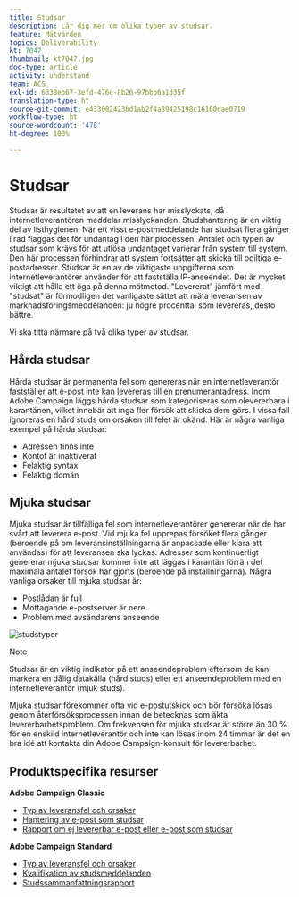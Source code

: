 ```yaml
---
title: Studsar
description: Lär dig mer om olika typer av studsar.
feature: Mätvärden
topics: Deliverability
kt: 7047
thumbnail: kt7047.jpg
doc-type: article
activity: understand
team: ACS
exl-id: 6338eb67-3efd-476e-8b26-97bbb6a1d35f
translation-type: ht
source-git-commit: e433002423bd1ab2f4a89425198c16160dae0719
workflow-type: ht
source-wordcount: '478'
ht-degree: 100%

---
```


# Studsar

Studsar är resultatet av att en leverans har misslyckats, då internetleverantören meddelar misslyckanden. Studshantering är en viktig del av listhygienen. När ett visst e-postmeddelande har studsat flera gånger i rad flaggas det för undantag i den här processen. Antalet och typen av studsar som krävs för att utlösa undantaget varierar från system till system. Den här processen förhindrar att system fortsätter att skicka till ogiltiga e-postadresser. Studsar är en av de viktigaste uppgifterna som internetleverantörer använder för att fastställa IP-anseendet. Det är mycket viktigt att hålla ett öga på denna mätmetod. &quot;Levererat&quot; jämfört med &quot;studsat&quot; är förmodligen det vanligaste sättet att mäta leveransen av marknadsföringsmeddelanden: ju högre procenttal som levereras, desto bättre.

Vi ska titta närmare på två olika typer av studsar.

## Hårda studsar

Hårda studsar är permanenta fel som genereras när en internetleverantör fastställer att e-post inte kan levereras till en prenumerantadress. Inom Adobe Campaign läggs hårda studsar som kategoriseras som olevererbara i karantänen, vilket innebär att inga fler försök att skicka dem görs. I vissa fall ignoreras en hård studs om orsaken till felet är okänd.
Här är några vanliga exempel på hårda studsar:

* Adressen finns inte
* Kontot är inaktiverat
* Felaktig syntax
* Felaktig domän

## Mjuka studsar

Mjuka studsar är tillfälliga fel som internetleverantörer genererar när de har svårt att leverera e-post. Vid mjuka fel upprepas försöket flera gånger (beroende på om leveransinställningarna är anpassade eller klara att användas) för att leveransen ska lyckas. Adresser som kontinuerligt genererar mjuka studsar kommer inte att läggas i karantän förrän det maximala antalet försök har gjorts (beroende på inställningarna). Några vanliga orsaker till mjuka studsar är:

* Postlådan är full
* Mottagande e-postserver är nere
* Problem med avsändarens anseende

![studstyper](../assets/bounce-types.png)

>[!NOTE]
>
>Studsar är en viktig indikator på ett anseendeproblem eftersom de kan markera en dålig datakälla (hård studs) eller ett anseendeproblem med en internetleverantör (mjuk studs).
>
>Mjuka studsar förekommer ofta vid e-postutskick och bör försöka lösas genom återförsöksprocessen innan de betecknas som äkta levererbarhetsproblem. Om frekvensen för mjuka studsar är större än 30 % för en enskild internetleverantör och inte kan lösas inom 24 timmar är det en bra idé att kontakta din Adobe Campaign-konsult för levererbarhet.

## Produktspecifika resurser

**Adobe Campaign Classic**

* [Typ av leveransfel och orsaker](https://experienceleague.adobe.com/docs/campaign-classic/using/sending-messages/monitoring-deliveries/understanding-delivery-failures.html?lang=sv#delivery-failure-types-and-reasons)
* [Hantering av e-post som studsar](https://experienceleague.adobe.com/docs/campaign-classic/using/sending-messages/monitoring-deliveries/understanding-delivery-failures.html?lang=sv#bounce-mail-management)
* [Rapport om ej levererbar e-post eller e-post som studsar](https://experienceleague.adobe.com/docs/campaign-classic/using/reporting/reports-on-deliveries/global-reports.html?lang=sv#non-deliverables-and-bounces)

**Adobe Campaign Standard**

* [Typ av leveransfel och orsaker](https://experienceleague.adobe.com/docs/campaign-standard/using/testing-and-sending/monitoring-messages/understanding-delivery-failures.html?lang=sv#delivery-failure-types-and-reasons)
* [Kvalifikation av studsmeddelanden](https://experienceleague.adobe.com/docs/campaign-standard/using/testing-and-sending/monitoring-messages/understanding-delivery-failures.html?lang=sv#bounce-mail-qualification)
* [Studssammanfattningsrapport](https://experienceleague.adobe.com/docs/campaign-standard/using/reporting/list-of-reports/bounce-summary.html?lang=sv#reporting)
